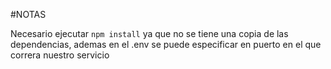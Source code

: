 #NOTAS

Necesario ejecutar ```npm install``` ya que no se tiene una copia de las dependencias, ademas en el .env se puede especificar en puerto en el que correra nuestro servicio
